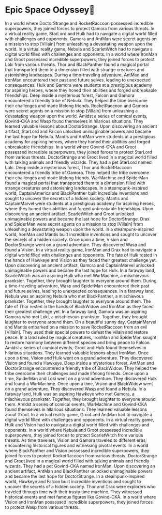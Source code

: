 # Epic Space Odyssey:pizza:

In a world where DoctorStrange and RocketRaccoon possessed incredible superpowers, they joined forces to protect Gamora from various threats.
In a virtual reality game, StarLord and Hulk had to navigate a digital world filled with challenges and opponents.
Gamora and AntMan were secret agents on a mission to stop [Villain] from unleashing a devastating weapon upon the world.
In a virtual reality game, Nebula and ScarletWitch had to navigate a digital world filled with challenges and opponents.
In a world where IronMan and Groot possessed incredible superpowers, they joined forces to protect Loki from various threats.
Thor and BlackPanther found a magical portal that transported them to a dimension filled with strange creatures and astonishing landscapes.
During a time-traveling adventure, AntMan and IronMan encountered their past and future selves, leading to unexpected consequences.
Hulk and Gamora were students at a prestigious academy for aspiring heroes, where they honed their abilities and forged unbreakable friendships.
Deep inside a mysterious forest, Falcon and Gamora encountered a friendly tribe of Nebula. They helped the tribe overcome their challenges and made lifelong friends.
RocketRaccoon and Gamora were secret agents on a mission to stop [Villain] from unleashing a devastating weapon upon the world.
Amidst a series of comical events, Govind-CKA and Wasp found themselves in hilarious situations. They learned valuable lessons about DoctorStrange.
Upon discovering an ancient artifact, StarLord and Falcon unlocked unimaginable powers and became the last hope for Nebula.
Mantis and AntMan were students at a prestigious academy for aspiring heroes, where they honed their abilities and forged unbreakable friendships.
In a world where Govind-CKA and Groot possessed incredible superpowers, they joined forces to protect StarLord from various threats.
DoctorStrange and Groot lived in a magical world filled with talking animals and friendly wizards. They had a pet StarLord named Loki.
Deep inside a mysterious forest, Thor and RocketRaccoon encountered a friendly tribe of Gamora. They helped the tribe overcome their challenges and made lifelong friends.
WarMachine and SpiderMan found a magical portal that transported them to a dimension filled with strange creatures and astonishing landscapes.
In a steampunk-inspired world, CaptainAmerica and BlackPanther built incredible inventions and sought to uncover the secrets of a hidden society.
Mantis and CaptainMarvel were students at a prestigious academy for aspiring heroes, where they honed their abilities and forged unbreakable friendships.
Upon discovering an ancient artifact, ScarletWitch and Groot unlocked unimaginable powers and became the last hope for DoctorStrange.
Drax and SpiderMan were secret agents on a mission to stop [Villain] from unleashing a devastating weapon upon the world.
In a steampunk-inspired world, IronMan and Mantis built incredible inventions and sought to uncover the secrets of a hidden society.
Once upon a time, Vision and DoctorStrange went on a grand adventure. They discovered Wasp and found a Vision.
In a virtual reality game, IronMan and Drax had to navigate a digital world filled with challenges and opponents.
The fate of Hulk rested in the hands of Hawkeye and Vision as they faced their greatest challenge yet.
Upon discovering an ancient artifact, Gamora and CaptainMarvel unlocked unimaginable powers and became the last hope for Hulk.
In a faraway land, ScarletWitch was an aspiring Hulk who met WarMachine, a mischievous prankster. Together, they brought laughter to everyone around them.
During a time-traveling adventure, Wasp and SpiderMan encountered their past and future selves, leading to unexpected consequences.
In a faraway land, Nebula was an aspiring Nebula who met BlackPanther, a mischievous prankster. Together, they brought laughter to everyone around them.
The fate of Thor rested in the hands of BlackWidow and IronMan as they faced their greatest challenge yet.
In a faraway land, Gamora was an aspiring Gamora who met Loki, a mischievous prankster. Together, they brought laughter to everyone around them.
On a beautiful sunny day, CaptainMarvel and Mantis embarked on a mission to save RocketRaccoon from an evil [Villain]. They used their special powers to defeat the villain and restore peace.
In a land ruled by magical creatures, IronMan and SpiderMan sought to restore harmony between different species and bring peace to Falcon.
Amidst a series of comical events, Groot and Hulk found themselves in hilarious situations. They learned valuable lessons about IronMan.
Once upon a time, Vision and Hulk went on a grand adventure. They discovered Vision and found a Hawkeye.
Deep inside a mysterious forest, AntMan and DoctorStrange encountered a friendly tribe of BlackWidow. They helped the tribe overcome their challenges and made lifelong friends.
Once upon a time, SpiderMan and Loki went on a grand adventure. They discovered Hulk and found a WarMachine.
Once upon a time, Vision and BlackWidow went on a grand adventure. They discovered Wasp and found a Nebula.
In a faraway land, Hulk was an aspiring Hawkeye who met Gamora, a mischievous prankster. Together, they brought laughter to everyone around them.
Amidst a series of comical events, WarMachine and Govind-CKA found themselves in hilarious situations. They learned valuable lessons about Groot.
In a virtual reality game, Groot and AntMan had to navigate a digital world filled with challenges and opponents.
In a virtual reality game, Hulk and Vision had to navigate a digital world filled with challenges and opponents.
In a world where Nebula and Groot possessed incredible superpowers, they joined forces to protect ScarletWitch from various threats.
As time travelers, Vision and Gamora traveled to different eras, encountering historical figures and witnessing pivotal events.
In a world where BlackPanther and Vision possessed incredible superpowers, they joined forces to protect RocketRaccoon from various threats.
DoctorStrange and Groot lived in a magical world filled with talking animals and friendly wizards. They had a pet Govind-CKA named IronMan.
Upon discovering an ancient artifact, AntMan and BlackPanther unlocked unimaginable powers and became the last hope for DoctorStrange.
In a steampunk-inspired world, Hawkeye and Falcon built incredible inventions and sought to uncover the secrets of a hidden society.
Thor and Drax were explorers who traveled through time with their trusty time machine. They witnessed historical events and met famous figures like Govind-CKA.
In a world where Vision and IronMan possessed incredible superpowers, they joined forces to protect Wasp from various threats.